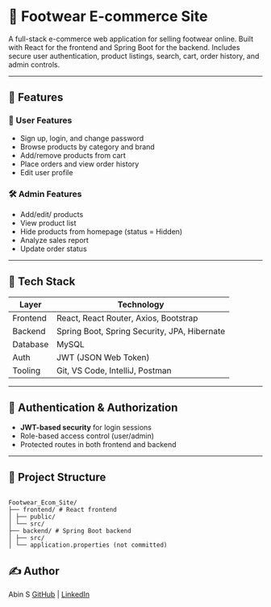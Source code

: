 # 👟 Footwear E-commerce Site

A full-stack e-commerce web application for selling footwear online. Built with React for the frontend and Spring Boot for the backend. Includes secure user authentication, product listings, search, cart, order history, and admin controls.

---

## 📌 Features

### 👤 User Features
- Sign up, login, and change password
- Browse products by category and brand
- Add/remove products from cart
- Place orders and view order history
- Edit user profile

### 🛠️ Admin Features
- Add/edit/ products
- View product list
- Hide products from homepage (status = Hidden)
- Analyze sales report
- Update order status

---

## 🧱 Tech Stack

| Layer       | Technology                         |
|-------------|-------------------------------------|
| Frontend    | React, React Router, Axios, Bootstrap |
| Backend     | Spring Boot, Spring Security, JPA, Hibernate |
| Database    | MySQL                              |
| Auth        | JWT (JSON Web Token)               |
| Tooling     | Git, VS Code, IntelliJ, Postman     |

---

## 🔐 Authentication & Authorization

- **JWT-based security** for login sessions
- Role-based access control (user/admin)
- Protected routes in both frontend and backend

---

## 📂 Project Structure

```

Footwear_Ecom_Site/
├── frontend/ # React frontend
│ ├── public/
│ └── src/
├── backend/ # Spring Boot backend
│ ├── src/
│ └── application.properties (not committed)

```

## ✍️ Author
Abin S
[GitHub](https://github.com/AbinS2003) | [LinkedIn](https://www.linkedin.com/in/abin-s-8912a1301/)



